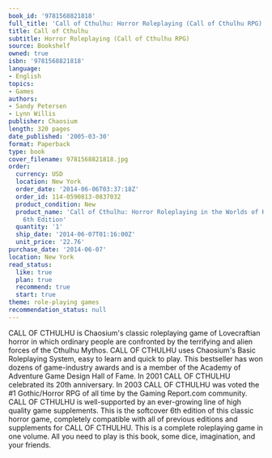 ```yaml
---
book_id: '9781568821818'
full_title: 'Call of Cthulhu: Horror Roleplaying (Call of Cthulhu RPG)'
title: Call of Cthulhu
subtitle: Horror Roleplaying (Call of Cthulhu RPG)
source: Bookshelf
owned: true
isbn: '9781568821818'
language:
- English
topics:
- Games
authors:
- Sandy Petersen
- Lynn Willis
publisher: Chaosium
length: 320 pages
date_published: '2005-03-30'
format: Paperback
type: book
cover_filename: 9781568821818.jpg
order:
  currency: USD
  location: New York
  order_date: '2014-06-06T03:37:18Z'
  order_id: 114-0590813-0837032
  product_condition: New
  product_name: 'Call of Cthulhu: Horror Roleplaying in the Worlds of H. P. Lovecraft,
    6th Edition'
  quantity: '1'
  ship_date: '2014-06-07T01:16:00Z'
  unit_price: '22.76'
purchase_date: '2014-06-07'
location: New York
read_status:
  like: true
  plan: true
  recommend: true
  start: true
theme: role-playing games
recommendation_status: null
---
```

CALL OF CTHULHU is Chaosium's classic roleplaying game of Lovecraftian horror in which ordinary people are confronted by the terrifying and alien forces of the Cthulhu Mythos. CALL OF CTHULHU uses Chaosium's Basic Roleplaying System, easy to learn and quick to play. This bestseller has won dozens of game-industry awards and is a member of the Academy of Adventure Game Design Hall of Fame. In 2001 CALL OF CTHULHU celebrated its 20th anniversary. In 2003 CALL OF CTHULHU was voted the #1 Gothic/Horror RPG of all time by the Gaming Report.com community. CALL OF CTHULHU is well-supported by an ever-growing line of high quality game supplements. This is the softcover 6th edition of this classic horror game, completely compatible with all of previous editions and supplements for CALL OF CTHULHU. This is a complete roleplaying game in one volume. All you need to play is this book, some dice, imagination, and your friends.
